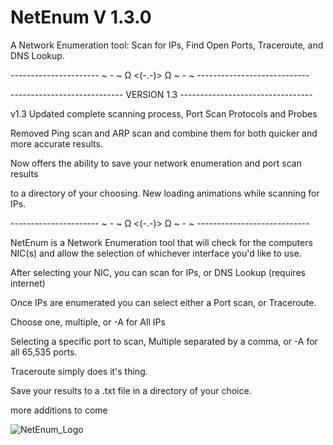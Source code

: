 # NetEnum V 1.3.0
A Network Enumeration tool: Scan for IPs, Find Open Ports, Traceroute, and DNS Lookup.

---------------------- ~ - ~ Ω <(-.-)> Ω ~ - ~ ----------------------------

---------------------------- VERSION 1.3 ---------------------------------

v1.3 Updated complete scanning process, Port Scan Protocols and Probes

Removed Ping scan and ARP scan and combine them for both quicker and more accurate results.

Now offers the ability to save your network enumeration and port scan results

to a directory of your choosing. New loading animations while scanning for IPs.

---------------------- ~ - ~ Ω <(-.-)> Ω ~ - ~ ----------------------------

NetEnum is a Network Enumeration tool that will check for the computers NIC(s) and allow the selection of whichever interface you'd like to use.

After selecting your NIC, you can scan for IPs, or DNS Lookup (requires internet)

Once IPs are enumerated you can select either a Port scan, or Traceroute.

Choose one, multiple, or -A for All IPs

Selecting a specific port to scan, Multiple separated by a comma, or -A for all 65,535 ports.

Traceroute simply does it's thing.

Save your results to a .txt file in a directory of your choice.

more additions to come

![NetEnum_Logo](https://github.com/user-attachments/assets/37349b61-ed17-4ff6-99a5-731a26617e80)
